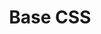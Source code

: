 ---
codehost: https://github.com/https://github.com/getbase/base
logohandle: getbase
sort: basecss
title: Base CSS
website: https://getbase.org/
---